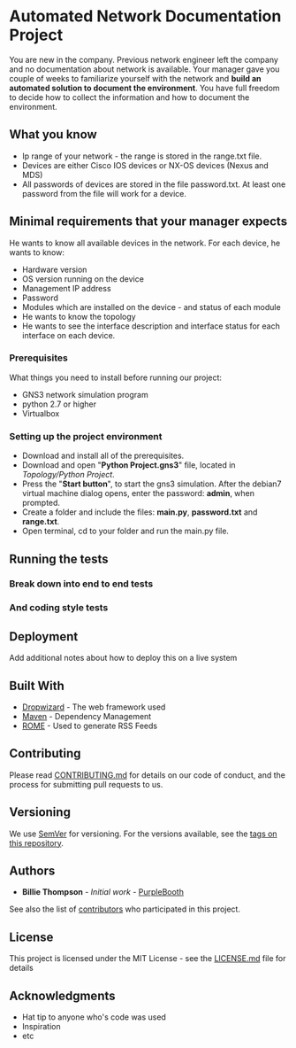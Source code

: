 # Automated Network Documentation Project

You are new in the company. Previous network engineer left the company and no documentation about network is available. Your manager gave you couple of weeks to familiarize yourself with the network and **build an automated solution to document the environment**.  You have full freedom to decide how to collect the information and how to document the environment.

## What you know

- Ip range of your network - the range is stored in the range.txt file.
- Devices are either Cisco IOS devices or NX-OS devices (Nexus and MDS)
- All passwords of devices are stored in the file password.txt. At least one password from the file will work for a device.

## Minimal requirements that your manager expects

He wants to know all available devices in the network. For each device, he wants to know:
- Hardware version
- OS version running on the device
- Management IP address
- Password
- Modules which are installed on the device - and status of each module
- He wants to know the topology
- He wants to see the interface description and interface status for each interface on each device.

### Prerequisites

What things you need to install before running our project:

- GNS3 network simulation program
- python 2.7 or higher
- Virtualbox

### Setting up the project environment
- Download and install all of the prerequisites.
- Download and open "**Python Project.gns3**" file, located in *Topology/Python Project*.
- Press the "**Start button**", to start the gns3 simulation. After the debian7 virtual machine dialog opens, enter the password: **admin**, when prompted.
- Create a folder and include the files: **main.py**, **password.txt** and **range.txt**.
- Open terminal, cd to your folder and run the main.py file.

## Running the tests



### Break down into end to end tests


### And coding style tests


## Deployment

Add additional notes about how to deploy this on a live system

## Built With

* [Dropwizard](http://www.dropwizard.io/1.0.2/docs/) - The web framework used
* [Maven](https://maven.apache.org/) - Dependency Management
* [ROME](https://rometools.github.io/rome/) - Used to generate RSS Feeds

## Contributing

Please read [CONTRIBUTING.md](https://gist.github.com/PurpleBooth/b24679402957c63ec426) for details on our code of conduct, and the process for submitting pull requests to us.

## Versioning

We use [SemVer](http://semver.org/) for versioning. For the versions available, see the [tags on this repository](https://github.com/your/project/tags). 

## Authors

* **Billie Thompson** - *Initial work* - [PurpleBooth](https://github.com/PurpleBooth)

See also the list of [contributors](https://github.com/your/project/contributors) who participated in this project.

## License

This project is licensed under the MIT License - see the [LICENSE.md](LICENSE.md) file for details

## Acknowledgments

* Hat tip to anyone who's code was used
* Inspiration
* etc
